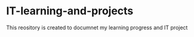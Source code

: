 # IT-learning-and-projects
This reository is created to documnet my learning progress and IT project

